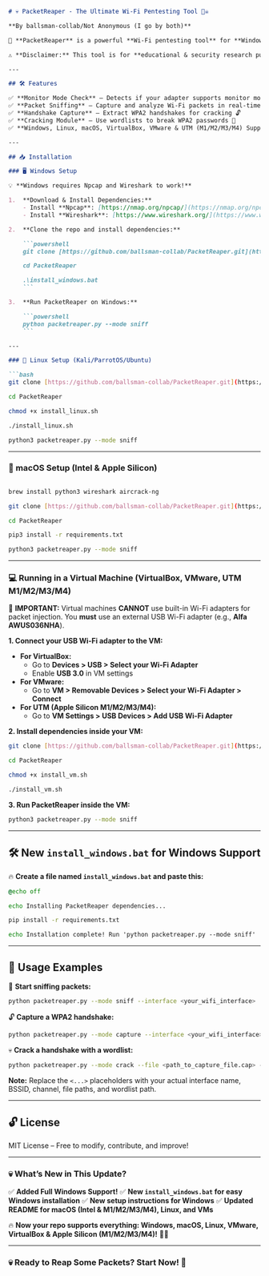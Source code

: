 ```markdown
# 💀 PacketReaper - The Ultimate Wi-Fi Pentesting Tool 🏴‍☠️

**By ballsman-collab/Not Anonymous (I go by both)**

🚀 **PacketReaper** is a powerful **Wi-Fi pentesting tool** for **Windows, Linux, macOS (Intel & Apple Silicon M1/M2/M3/M4), and Virtual Machines (VMware, VirtualBox, UTM)**. It allows ethical hackers to **analyze, capture, and crack** Wi-Fi networks.

⚠️ **Disclaimer:** This tool is for **educational & security research purposes only**. **Do not use it on unauthorized networks!**

---

## 🛠 Features

✅ **Monitor Mode Check** – Detects if your adapter supports monitor mode & packet injection 🔍
✅ **Packet Sniffing** – Capture and analyze Wi-Fi packets in real-time 📡
✅ **Handshake Capture** – Extract WPA2 handshakes for cracking 🔓
✅ **Cracking Module** – Use wordlists to break WPA2 passwords 🚀
✅ **Windows, Linux, macOS, VirtualBox, VMware & UTM (M1/M2/M3/M4) Support** 🎯

---

## 📥 Installation

### 🖥️ Windows Setup

💡 **Windows requires Npcap and Wireshark to work!**

1.  **Download & Install Dependencies:**
    - Install **Npcap**: [https://nmap.org/npcap/](https://nmap.org/npcap/)
    - Install **Wireshark**: [https://www.wireshark.org/](https://www.wireshark.org/)

2.  **Clone the repo and install dependencies:**

    ```powershell
    git clone [https://github.com/ballsman-collab/PacketReaper.git](https://github.com/ballsman-collab/PacketReaper.git)

    cd PacketReaper

    .\install_windows.bat
    ```

3.  **Run PacketReaper on Windows:**

    ```powershell
    python packetreaper.py --mode sniff
    ```

---

### 🐧 Linux Setup (Kali/ParrotOS/Ubuntu)

```bash
git clone [https://github.com/ballsman-collab/PacketReaper.git](https://github.com/ballsman-collab/PacketReaper.git)

cd PacketReaper

chmod +x install_linux.sh

./install_linux.sh

python3 packetreaper.py --mode sniff
```

---

### 🍏 macOS Setup (Intel & Apple Silicon)

```bash

brew install python3 wireshark aircrack-ng

git clone [https://github.com/ballsman-collab/PacketReaper.git](https://github.com/ballsman-collab/PacketReaper.git)

cd PacketReaper

pip3 install -r requirements.txt

python3 packetreaper.py --mode sniff
```

---

### 💻 Running in a Virtual Machine (VirtualBox, VMware, UTM M1/M2/M3/M4)

🛑 **IMPORTANT:** Virtual machines **CANNOT** use built-in Wi-Fi adapters for packet injection. You **must** use an external USB Wi-Fi adapter (e.g., **Alfa AWUS036NHA**).

**1. Connect your USB Wi-Fi adapter to the VM:**

-   **For VirtualBox:**
    -   Go to **Devices > USB > Select your Wi-Fi Adapter**
    -   Enable **USB 3.0** in VM settings
-   **For VMware:**
    -   Go to **VM > Removable Devices > Select your Wi-Fi Adapter > Connect**
-   **For UTM (Apple Silicon M1/M2/M3/M4):**
    -   Go to **VM Settings > USB Devices > Add USB Wi-Fi Adapter**

**2. Install dependencies inside your VM:**

```bash
git clone [https://github.com/ballsman-collab/PacketReaper.git](https://github.com/ballsman-collab/PacketReaper.git)

cd PacketReaper

chmod +x install_vm.sh

./install_vm.sh
```

**3. Run PacketReaper inside the VM:**

```bash
python3 packetreaper.py --mode sniff
```

---

## 🛠 New `install_windows.bat` for Windows Support

🔥 **Create a file named `install_windows.bat` and paste this:**

```bat
@echo off

echo Installing PacketReaper dependencies...

pip install -r requirements.txt

echo Installation complete! Run 'python packetreaper.py --mode sniff'
```

---

## 🚀 Usage Examples

📡 **Start sniffing packets:**

```bash
python packetreaper.py --mode sniff --interface <your_wifi_interface>
```

🔓 **Capture a WPA2 handshake:**

```bash
python packetreaper.py --mode capture --interface <your_wifi_interface> --bssid <target_bssid> --channel <channel_number>
```

💀 **Crack a handshake with a wordlist:**

```bash
python packetreaper.py --mode crack --file <path_to_capture_file.cap> --wordlist <path_to_wordlist.txt> --bssid <target_bssid>
```

**Note:** Replace the `<...>` placeholders with your actual interface name, BSSID, channel, file paths, and wordlist path.

---

## 🔓 License

MIT License – Free to modify, contribute, and improve!

---

### 💀 What’s New in This Update?

✅ **Added Full Windows Support!**
✅ **New `install_windows.bat` for easy Windows installation**
✅ **New setup instructions for Windows**
✅ **Updated README for macOS (Intel & M1/M2/M3/M4), Linux, and VMs**

🔥 **Now your repo supports everything: Windows, macOS, Linux, VMware, VirtualBox & Apple Silicon (M1/M2/M3/M4)!** 🚀😈

---

### 💀 Ready to Reap Some Packets? Start Now! 🚀
```
